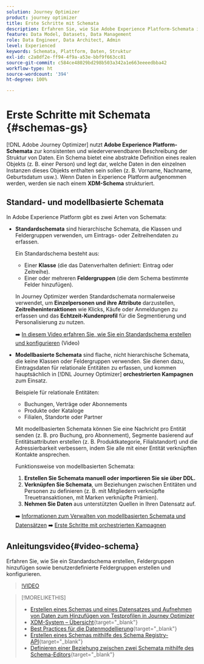```yaml
---
solution: Journey Optimizer
product: journey optimizer
title: Erste Schritte mit Schemata
description: Erfahren Sie, wie Sie Adobe Experience Platform-Schemata in Adobe Journey Optimizer verwenden
feature: Data Model, Datasets, Data Management
role: Data Engineer, Data Architect, Admin
level: Experienced
keywords: Schemata, Plattform, Daten, Struktur
exl-id: c2a8df2e-ff94-4f9a-a53e-bbf9f663cc81
source-git-commit: c584ce48029bd298b503a342a1e663eeeedbba42
workflow-type: ht
source-wordcount: '394'
ht-degree: 100%

---
```


# Erste Schritte mit Schemata {#schemas-gs}

[!DNL Adobe Journey Optimizer] nutzt **Adobe Experience Platform-Schemata** zur konsistenten und wiederverwendbaren Beschreibung der Struktur von Daten. Ein Schema bietet eine abstrakte Definition eines realen Objekts (z. B. einer Person) und legt dar, welche Daten in den einzelnen Instanzen dieses Objekts enthalten sein sollen (z. B. Vorname, Nachname, Geburtsdatum usw.). Wenn Daten in Experience Platform aufgenommen werden, werden sie nach einem **XDM-Schema** strukturiert.

## Standard- und modellbasierte Schemata

In Adobe Experience Platform gibt es zwei Arten von Schemata:

* **Standardschemata** sind hierarchische Schemata, die Klassen und Feldergruppen verwenden, um Eintrags- oder Zeitreihendaten zu erfassen.

  Ein Standardschema besteht aus:

   * Einer **Klasse** (die das Datenverhalten definiert: Eintrag oder Zeitreihe).
   * Einer oder mehreren **Feldergruppen** (die dem Schema bestimmte Felder hinzufügen).

  In Journey Optimizer werden Standardschemata normalerweise verwendet, um **Einzelpersonen und ihre Attribute** darzustellen, **Zeitreiheninteraktionen** wie Klicks, Käufe oder Anmeldungen zu erfassen und das **Echtzeit-Kundenprofil** für die Segmentierung und Personalisierung zu nutzen.

  ➡️ [In diesem Video erfahren Sie, wie Sie ein Standardschema erstellen und konfigurieren](#video-schema) (Video)

* **Modellbasierte Schemata** sind flache, nicht hierarchische Schemata, die keine Klassen oder Feldergruppen verwenden. Sie dienen dazu, Eintragsdaten für relationale Entitäten zu erfassen, und kommen hauptsächlich in [!DNL Journey Optimizer] **orchestrierten Kampagnen** zum Einsatz.

  Beispiele für relationale Entitäten:
   * Buchungen, Verträge oder Abonnements
   * Produkte oder Kataloge
   * Filialen, Standorte oder Partner

  Mit modellbasierten Schemata können Sie eine Nachricht pro Entität senden (z. B. pro Buchung, pro Abonnement), Segmente basierend auf Entitätsattributen erstellen (z. B. Produktkategorie, Filialstandort) und die Adressierbarkeit verbessern, indem Sie alle mit einer Entität verknüpften Kontakte ansprechen.

  Funktionsweise von modellbasierten Schemata:

   1. **Erstellen Sie Schemata manuell oder importieren Sie sie über DDL.**
   1. **Verknüpfen Sie Schemata**, um Beziehungen zwischen Entitäten und Personen zu definieren (z. B. mit Mitgliedern verknüpfte Treuetransaktionen, mit Marken verknüpfte Prämien).
   1. **Nehmen Sie Daten** aus unterstützten Quellen in Ihren Datensatz auf.

  ➡️ [Informationen zum Verwalten von modellbasierten Schemata und Datensätzen](../orchestrated/gs-schemas.md)
➡️ [Erste Schritte mit orchestrierten Kampagnen](../orchestrated/gs-schemas.md)

## Anleitungsvideo{#video-schema}

Erfahren Sie, wie Sie ein Standardschema erstellen, Feldergruppen hinzufügen sowie benutzerdefinierte Feldergruppen erstellen und konfigurieren.

>[!VIDEO](https://video.tv.adobe.com/v/334461?quality=12)

>[!MORELIKETHIS]
>
>* [Erstellen eines Schemas und eines Datensatzes und Aufnehmen von Daten zum Hinzufügen von Testprofilen in Journey Optimizer](../audience/creating-test-profiles.md)
>* [XDM-System – Übersicht](https://experienceleague.adobe.com/docs/experience-platform/xdm/home.html?lang=de){target="_blank"}
>* [Best Practices für die Datenmodellierung](https://experienceleague.adobe.com/docs/experience-platform/xdm/schema/best-practices.html?lang=de){target="_blank"}
>* [Erstellen eines Schemas mithilfe des Schema Registry-API](https://experienceleague.adobe.com/docs/experience-platform/xdm/tutorials/create-schema-api.html?lang=de){target="_blank"}
>* [Definieren einer Beziehung zwischen zwei Schemata mithilfe des Schema-Editors](https://experienceleague.adobe.com/docs/experience-platform/xdm/tutorials/relationship-ui.html?lang=de){target="_blank"}
